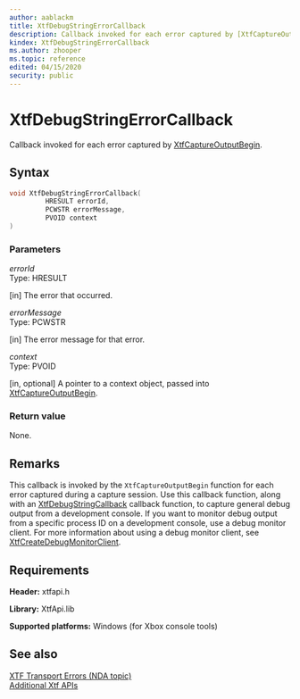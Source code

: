 ```yaml
---
author: aablackm
title: XtfDebugStringErrorCallback
description: Callback invoked for each error captured by [XtfCaptureOutputBegin](xtfcaptureoutputbegin-xtfapi-xbox-windows-m.md).
kindex: XtfDebugStringErrorCallback
ms.author: zhooper
ms.topic: reference
edited: 04/15/2020
security: public
---
```


# XtfDebugStringErrorCallback
  
Callback invoked for each error captured by [XtfCaptureOutputBegin](xtfcaptureoutputbegin-xtfapi-xbox-windows-m.md).
  
<a id="syntaxSection"></a>
  
## Syntax
  
```cpp
void XtfDebugStringErrorCallback(
         HRESULT errorId,
         PCWSTR errorMessage,
         PVOID context
)  
```
  
<a id="parametersSection"></a>
  
### Parameters
  
*errorId*  
Type: HRESULT  
  
\[in\] The error that occurred.  
  
*errorMessage*  
Type: PCWSTR  
  
\[in\] The error message for that error.  
  
*context*  
Type: PVOID  
  
\[in, optional\] A pointer to a context object, passed into [XtfCaptureOutputBegin](xtfcaptureoutputbegin-xtfapi-xbox-windows-m.md).  
  
<a id="retvalSection"></a>
  
### Return value
  
None.  
  
<a id="remarksSection"></a>
  
## Remarks
  
This callback is invoked by the `XtfCaptureOutputBegin` function for each error captured during a capture session. Use this callback function, along with an [XtfDebugStringCallback](xtfdebugstringcallback-xtfapi-xbox-windows-m.md) callback function, to capture general debug output from a development console. If you want to monitor debug output from a specific process ID on a development console, use a debug monitor client. For more information about using a debug monitor client, see [XtfCreateDebugMonitorClient](../../xtfdebugmonitor/methods/xtfcreatedebugmonitorclient-xtfdebugmonitor-xbox-microsoft-m.md).
  
<a id="requirementsSection"></a>
  
## Requirements
  
**Header:** xtfapi.h  
  
**Library:** XtfApi.lib  
  
**Supported platforms:** Windows (for Xbox console tools)  
  
## See also  
  
[XTF Transport Errors (NDA topic)](../../../../../tools-console/xbox-tools-and-apis/commandlinetools/xtf-transport-errors.md)  
[Additional Xtf APIs](../atoc-xtfapi.md)  
  